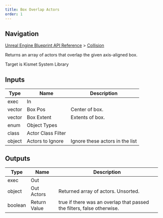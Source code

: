 ```yaml
---
title: Box Overlap Actors
order: 1
---
```

## Navigation

[Unreal Engine Blueprint API Reference](https://dev.epicgames.com/documentation/en-us/unreal-engine/BlueprintAPI) > [Collision](https://dev.epicgames.com/documentation/en-us/unreal-engine/BlueprintAPI/Collision)

Returns an array of actors that overlap the given axis-aligned box.

Target is Kismet System Library

## Inputs

| Type | Name | Description |
| --- | --- | --- |
| exec | In |  |
| vector | Box Pos | Center of box. |
| vector | Box Extent | Extents of box. |
| enum | Object Types |  |
| class | Actor Class Filter |  |
| object | Actors to Ignore | Ignore these actors in the list |

## Outputs

| Type | Name | Description |
| --- | --- | --- |
| exec | Out |  |
| object | Out Actors | Returned array of actors. Unsorted. |
| boolean | Return Value | true if there was an overlap that passed the filters, false otherwise. |
